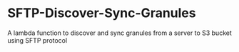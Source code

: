# SFTP-Discover-Sync-Granules
A lambda function to discover and sync granules from a server to S3 bucket using SFTP protocol 
